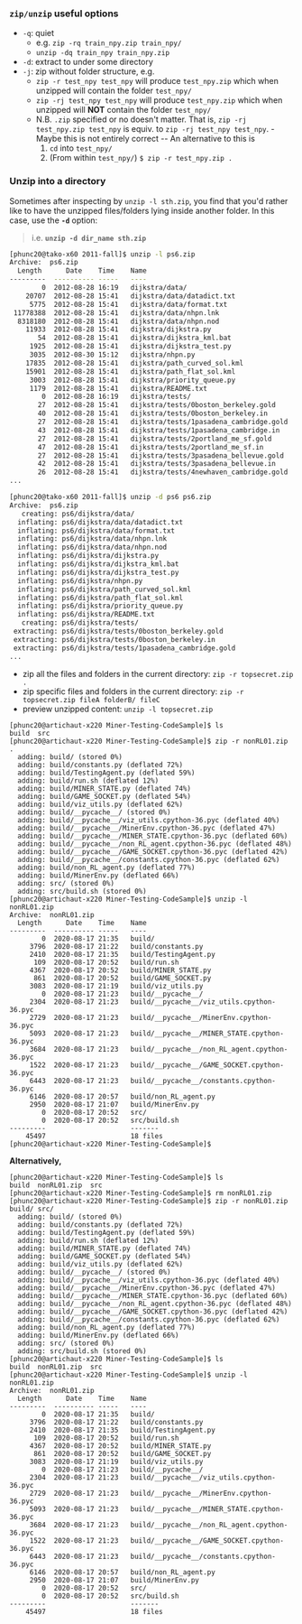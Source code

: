 ### `zip/unzip` useful options
- `-q`: quiet
  - e.g. `zip -rq train_npy.zip train_npy/`
  - `unzip -dq train_npy train_npy.zip`
- `-d`: extract to under some directory
- `-j`: zip without folder structure, e.g.
  - `zip -r test_npy test_npy` will produce `test_npy.zip` which when unzipped will contain the folder `test_npy/`
  - `zip -rj test_npy test_npy` will produce `test_npy.zip` which when unzipped will **NOT** contain the folder `test_npy/`
  - N.B. `.zip` specified or no doesn't matter. That is, `zip -rj test_npy.zip test_npy` is equiv. to `zip -rj test_npy test_npy`.  - Maybe this is not entirely correct -- An alternative to this is
      1. `cd` into `test_npy/`
      1. (From within `test_npy/`) `$ zip -r test_npy.zip .`


### Unzip into a directory
Sometimes after inspecting by `unzip -l sth.zip`, you find that you'd rather like to have the
unzipped files/folders lying inside another folder. In this case, use the **`-d`** option:
> i.e. **`unzip -d dir_name sth.zip`**
```bash
[phunc20@tako-x60 2011-fall]$ unzip -l ps6.zip
Archive:  ps6.zip
  Length      Date    Time    Name
---------  ---------- -----   ----
        0  2012-08-28 16:19   dijkstra/data/
    20707  2012-08-28 15:41   dijkstra/data/datadict.txt
     5775  2012-08-28 15:41   dijkstra/data/format.txt
 11778388  2012-08-28 15:41   dijkstra/data/nhpn.lnk
  8318180  2012-08-28 15:41   dijkstra/data/nhpn.nod
    11933  2012-08-28 15:41   dijkstra/dijkstra.py
       54  2012-08-28 15:41   dijkstra/dijkstra_kml.bat
     1925  2012-08-28 15:41   dijkstra/dijkstra_test.py
     3035  2012-08-30 15:12   dijkstra/nhpn.py
    17835  2012-08-28 15:41   dijkstra/path_curved_sol.kml
    15901  2012-08-28 15:41   dijkstra/path_flat_sol.kml
     3003  2012-08-28 15:41   dijkstra/priority_queue.py
     1179  2012-08-28 15:41   dijkstra/README.txt
        0  2012-08-28 16:19   dijkstra/tests/
       27  2012-08-28 15:41   dijkstra/tests/0boston_berkeley.gold
       40  2012-08-28 15:41   dijkstra/tests/0boston_berkeley.in
       27  2012-08-28 15:41   dijkstra/tests/1pasadena_cambridge.gold
       43  2012-08-28 15:41   dijkstra/tests/1pasadena_cambridge.in
       27  2012-08-28 15:41   dijkstra/tests/2portland_me_sf.gold
       47  2012-08-28 15:41   dijkstra/tests/2portland_me_sf.in
       27  2012-08-28 15:41   dijkstra/tests/3pasadena_bellevue.gold
       42  2012-08-28 15:41   dijkstra/tests/3pasadena_bellevue.in
       26  2012-08-28 15:41   dijkstra/tests/4newhaven_cambridge.gold
...

[phunc20@tako-x60 2011-fall]$ unzip -d ps6 ps6.zip
Archive:  ps6.zip
   creating: ps6/dijkstra/data/
  inflating: ps6/dijkstra/data/datadict.txt
  inflating: ps6/dijkstra/data/format.txt
  inflating: ps6/dijkstra/data/nhpn.lnk
  inflating: ps6/dijkstra/data/nhpn.nod
  inflating: ps6/dijkstra/dijkstra.py
  inflating: ps6/dijkstra/dijkstra_kml.bat
  inflating: ps6/dijkstra/dijkstra_test.py
  inflating: ps6/dijkstra/nhpn.py
  inflating: ps6/dijkstra/path_curved_sol.kml
  inflating: ps6/dijkstra/path_flat_sol.kml
  inflating: ps6/dijkstra/priority_queue.py
  inflating: ps6/dijkstra/README.txt
   creating: ps6/dijkstra/tests/
 extracting: ps6/dijkstra/tests/0boston_berkeley.gold
 extracting: ps6/dijkstra/tests/0boston_berkeley.in
 extracting: ps6/dijkstra/tests/1pasadena_cambridge.gold
...
```



- zip all the files and folders in the current directory: `zip -r topsecret.zip .`
- zip specific files and folders in the current directory: `zip -r topsecret.zip fileA folderB/ fileC`
- preview unzipped content: `unzip -l topsecret.zip`

```
[phunc20@artichaut-x220 Miner-Testing-CodeSample]$ ls
build  src
[phunc20@artichaut-x220 Miner-Testing-CodeSample]$ zip -r nonRL01.zip .
  adding: build/ (stored 0%)
  adding: build/constants.py (deflated 72%)
  adding: build/TestingAgent.py (deflated 59%)
  adding: build/run.sh (deflated 12%)
  adding: build/MINER_STATE.py (deflated 74%)
  adding: build/GAME_SOCKET.py (deflated 54%)
  adding: build/viz_utils.py (deflated 62%)
  adding: build/__pycache__/ (stored 0%)
  adding: build/__pycache__/viz_utils.cpython-36.pyc (deflated 40%)
  adding: build/__pycache__/MinerEnv.cpython-36.pyc (deflated 47%)
  adding: build/__pycache__/MINER_STATE.cpython-36.pyc (deflated 60%)
  adding: build/__pycache__/non_RL_agent.cpython-36.pyc (deflated 48%)
  adding: build/__pycache__/GAME_SOCKET.cpython-36.pyc (deflated 42%)
  adding: build/__pycache__/constants.cpython-36.pyc (deflated 62%)
  adding: build/non_RL_agent.py (deflated 77%)
  adding: build/MinerEnv.py (deflated 66%)
  adding: src/ (stored 0%)
  adding: src/build.sh (stored 0%)
[phunc20@artichaut-x220 Miner-Testing-CodeSample]$ unzip -l nonRL01.zip
Archive:  nonRL01.zip
  Length      Date    Time    Name
---------  ---------- -----   ----
        0  2020-08-17 21:35   build/
     3796  2020-08-17 21:22   build/constants.py
     2410  2020-08-17 21:35   build/TestingAgent.py
      109  2020-08-17 20:52   build/run.sh
     4367  2020-08-17 20:52   build/MINER_STATE.py
      861  2020-08-17 20:52   build/GAME_SOCKET.py
     3083  2020-08-17 21:19   build/viz_utils.py
        0  2020-08-17 21:23   build/__pycache__/
     2304  2020-08-17 21:23   build/__pycache__/viz_utils.cpython-36.pyc
     2729  2020-08-17 21:23   build/__pycache__/MinerEnv.cpython-36.pyc
     5093  2020-08-17 21:23   build/__pycache__/MINER_STATE.cpython-36.pyc
     3684  2020-08-17 21:23   build/__pycache__/non_RL_agent.cpython-36.pyc
     1522  2020-08-17 21:23   build/__pycache__/GAME_SOCKET.cpython-36.pyc
     6443  2020-08-17 21:23   build/__pycache__/constants.cpython-36.pyc
     6146  2020-08-17 20:57   build/non_RL_agent.py
     2950  2020-08-17 21:07   build/MinerEnv.py
        0  2020-08-17 20:52   src/
        0  2020-08-17 20:52   src/build.sh
---------                     -------
    45497                     18 files
[phunc20@artichaut-x220 Miner-Testing-CodeSample]$
```

**Alternatively,**

```
[phunc20@artichaut-x220 Miner-Testing-CodeSample]$ ls
build  nonRL01.zip  src
[phunc20@artichaut-x220 Miner-Testing-CodeSample]$ rm nonRL01.zip
[phunc20@artichaut-x220 Miner-Testing-CodeSample]$ zip -r nonRL01.zip build/ src/
  adding: build/ (stored 0%)
  adding: build/constants.py (deflated 72%)
  adding: build/TestingAgent.py (deflated 59%)
  adding: build/run.sh (deflated 12%)
  adding: build/MINER_STATE.py (deflated 74%)
  adding: build/GAME_SOCKET.py (deflated 54%)
  adding: build/viz_utils.py (deflated 62%)
  adding: build/__pycache__/ (stored 0%)
  adding: build/__pycache__/viz_utils.cpython-36.pyc (deflated 40%)
  adding: build/__pycache__/MinerEnv.cpython-36.pyc (deflated 47%)
  adding: build/__pycache__/MINER_STATE.cpython-36.pyc (deflated 60%)
  adding: build/__pycache__/non_RL_agent.cpython-36.pyc (deflated 48%)
  adding: build/__pycache__/GAME_SOCKET.cpython-36.pyc (deflated 42%)
  adding: build/__pycache__/constants.cpython-36.pyc (deflated 62%)
  adding: build/non_RL_agent.py (deflated 77%)
  adding: build/MinerEnv.py (deflated 66%)
  adding: src/ (stored 0%)
  adding: src/build.sh (stored 0%)
[phunc20@artichaut-x220 Miner-Testing-CodeSample]$ ls
build  nonRL01.zip  src
[phunc20@artichaut-x220 Miner-Testing-CodeSample]$ unzip -l nonRL01.zip
Archive:  nonRL01.zip
  Length      Date    Time    Name
---------  ---------- -----   ----
        0  2020-08-17 21:35   build/
     3796  2020-08-17 21:22   build/constants.py
     2410  2020-08-17 21:35   build/TestingAgent.py
      109  2020-08-17 20:52   build/run.sh
     4367  2020-08-17 20:52   build/MINER_STATE.py
      861  2020-08-17 20:52   build/GAME_SOCKET.py
     3083  2020-08-17 21:19   build/viz_utils.py
        0  2020-08-17 21:23   build/__pycache__/
     2304  2020-08-17 21:23   build/__pycache__/viz_utils.cpython-36.pyc
     2729  2020-08-17 21:23   build/__pycache__/MinerEnv.cpython-36.pyc
     5093  2020-08-17 21:23   build/__pycache__/MINER_STATE.cpython-36.pyc
     3684  2020-08-17 21:23   build/__pycache__/non_RL_agent.cpython-36.pyc
     1522  2020-08-17 21:23   build/__pycache__/GAME_SOCKET.cpython-36.pyc
     6443  2020-08-17 21:23   build/__pycache__/constants.cpython-36.pyc
     6146  2020-08-17 20:57   build/non_RL_agent.py
     2950  2020-08-17 21:07   build/MinerEnv.py
        0  2020-08-17 20:52   src/
        0  2020-08-17 20:52   src/build.sh
---------                     -------
    45497                     18 files

```
